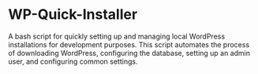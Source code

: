 # WP-Quick-Installer
A bash script for quickly setting up and managing local WordPress installations for development purposes. This script automates the process of downloading WordPress, configuring the database, setting up an admin user, and configuring common settings.
